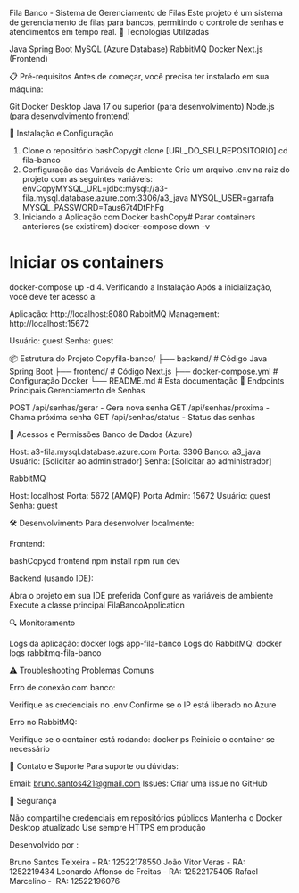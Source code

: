 Fila Banco - Sistema de Gerenciamento de Filas
Este projeto é um sistema de gerenciamento de filas para bancos, permitindo o controle de senhas e atendimentos em tempo real.
🚀 Tecnologias Utilizadas

Java Spring Boot
MySQL (Azure Database)
RabbitMQ
Docker
Next.js (Frontend)

📋 Pré-requisitos
Antes de começar, você precisa ter instalado em sua máquina:

Git
Docker Desktop
Java 17 ou superior (para desenvolvimento)
Node.js (para desenvolvimento frontend)

🔧 Instalação e Configuração
1. Clone o repositório
bashCopygit clone [URL_DO_SEU_REPOSITORIO]
cd fila-banco
2. Configuração das Variáveis de Ambiente
Crie um arquivo .env na raiz do projeto com as seguintes variáveis:
envCopyMYSQL_URL=jdbc:mysql://a3-fila.mysql.database.azure.com:3306/a3_java
MYSQL_USER=garrafa
MYSQL_PASSWORD=Taus67t4DtFhFg
3. Iniciando a Aplicação com Docker
bashCopy# Parar containers anteriores (se existirem)
docker-compose down -v

# Iniciar os containers
docker-compose up -d
4. Verificando a Instalação
Após a inicialização, você deve ter acesso a:

Aplicação: http://localhost:8080
RabbitMQ Management: http://localhost:15672

Usuário: guest
Senha: guest



📦 Estrutura do Projeto
Copyfila-banco/
├── backend/            # Código Java Spring Boot
├── frontend/           # Código Next.js
├── docker-compose.yml  # Configuração Docker
└── README.md          # Esta documentação
🔄 Endpoints Principais
Gerenciamento de Senhas

POST /api/senhas/gerar - Gera nova senha
GET /api/senhas/proxima - Chama próxima senha
GET /api/senhas/status - Status das senhas

👥 Acessos e Permissões
Banco de Dados (Azure)

Host: a3-fila.mysql.database.azure.com
Porta: 3306
Banco: a3_java
Usuário: [Solicitar ao administrador]
Senha: [Solicitar ao administrador]

RabbitMQ

Host: localhost
Porta: 5672 (AMQP)
Porta Admin: 15672
Usuário: guest
Senha: guest

🛠️ Desenvolvimento
Para desenvolver localmente:

Frontend:

bashCopycd frontend
npm install
npm run dev

Backend (usando IDE):


Abra o projeto em sua IDE preferida
Configure as variáveis de ambiente
Execute a classe principal FilaBancoApplication

🔍 Monitoramento

Logs da aplicação: docker logs app-fila-banco
Logs do RabbitMQ: docker logs rabbitmq-fila-banco

⚠️ Troubleshooting
Problemas Comuns

Erro de conexão com banco:

Verifique as credenciais no .env
Confirme se o IP está liberado no Azure


Erro no RabbitMQ:

Verifique se o container está rodando: docker ps
Reinicie o container se necessário



📱 Contato e Suporte
Para suporte ou dúvidas:

Email: bruno.santos421@gmail.com
Issues: Criar uma issue no GitHub

🔐 Segurança

Não compartilhe credenciais em repositórios públicos
Mantenha o Docker Desktop atualizado
Use sempre HTTPS em produção


Desenvolvido por :

Bruno Santos Teixeira - RA: 12522178550 
João Vitor Veras - RA: 1252219434 
Leonardo Affonso de Freitas - RA: 12522175405
Rafael Marcelino -  RA: 12522196076
